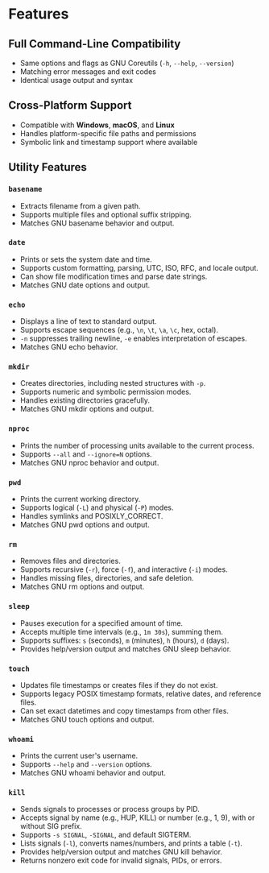 # Features

## Full Command-Line Compatibility

* Same options and flags as GNU Coreutils (`-h`, `--help`, `--version`)
* Matching error messages and exit codes
* Identical usage output and syntax

## Cross-Platform Support

* Compatible with **Windows**, **macOS**, and **Linux**
* Handles platform-specific file paths and permissions
* Symbolic link and timestamp support where available

## Utility Features

### `basename`
* Extracts filename from a given path.
* Supports multiple files and optional suffix stripping.
* Matches GNU basename behavior and output.

### `date`
* Prints or sets the system date and time.
* Supports custom formatting, parsing, UTC, ISO, RFC, and locale output.
* Can show file modification times and parse date strings.
* Matches GNU date options and output.

### `echo`
* Displays a line of text to standard output.
* Supports escape sequences (e.g., `\n`, `\t`, `\a`, `\c`, hex, octal).
* `-n` suppresses trailing newline, `-e` enables interpretation of escapes.
* Matches GNU echo behavior.

### `mkdir`
* Creates directories, including nested structures with `-p`.
* Supports numeric and symbolic permission modes.
* Handles existing directories gracefully.
* Matches GNU mkdir options and output.

### `nproc`
* Prints the number of processing units available to the current process.
* Supports `--all` and `--ignore=N` options.
* Matches GNU nproc behavior and output.

### `pwd`
* Prints the current working directory.
* Supports logical (`-L`) and physical (`-P`) modes.
* Handles symlinks and POSIXLY_CORRECT.
* Matches GNU pwd options and output.

### `rm`
* Removes files and directories.
* Supports recursive (`-r`), force (`-f`), and interactive (`-i`) modes.
* Handles missing files, directories, and safe deletion.
* Matches GNU rm options and output.

### `sleep`
* Pauses execution for a specified amount of time.
* Accepts multiple time intervals (e.g., `1m 30s`), summing them.
* Supports suffixes: `s` (seconds), `m` (minutes), `h` (hours), `d` (days).
* Provides help/version output and matches GNU sleep behavior.

### `touch`
* Updates file timestamps or creates files if they do not exist.
* Supports legacy POSIX timestamp formats, relative dates, and reference files.
* Can set exact datetimes and copy timestamps from other files.
* Matches GNU touch options and output.

### `whoami`
* Prints the current user's username.
* Supports `--help` and `--version` options.
* Matches GNU whoami behavior and output.

### `kill`
* Sends signals to processes or process groups by PID.
* Accepts signal by name (e.g., HUP, KILL) or number (e.g., 1, 9), with or without SIG prefix.
* Supports `-s SIGNAL`, `-SIGNAL`, and default SIGTERM.
* Lists signals (`-l`), converts names/numbers, and prints a table (`-t`).
* Provides help/version output and matches GNU kill behavior.
* Returns nonzero exit code for invalid signals, PIDs, or errors.
